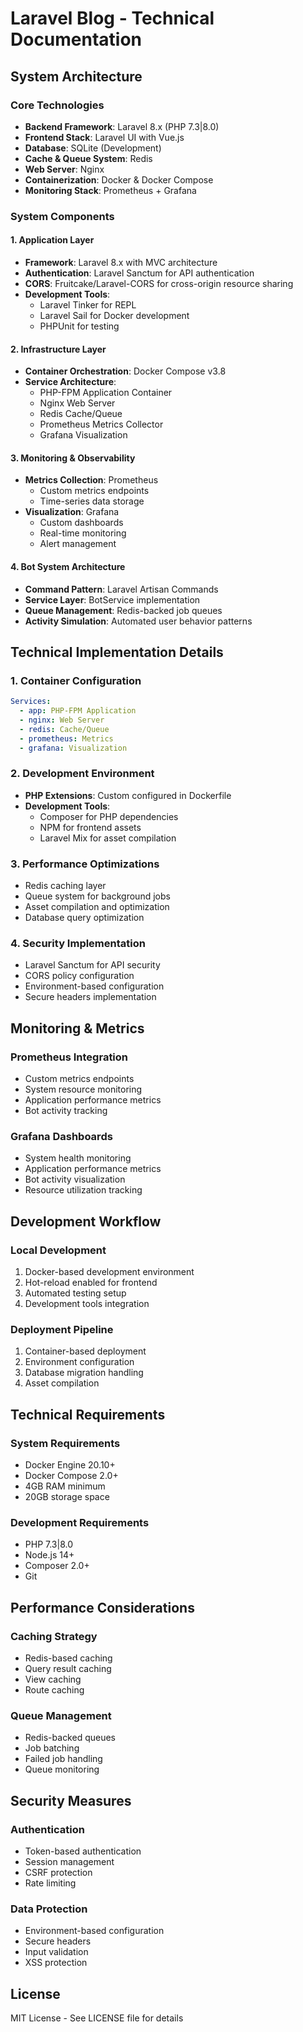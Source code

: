 # Laravel Blog - Technical Documentation

## System Architecture

### Core Technologies
- **Backend Framework**: Laravel 8.x (PHP 7.3|8.0)
- **Frontend Stack**: Laravel UI with Vue.js
- **Database**: SQLite (Development)
- **Cache & Queue System**: Redis
- **Web Server**: Nginx
- **Containerization**: Docker & Docker Compose
- **Monitoring Stack**: Prometheus + Grafana

### System Components

#### 1. Application Layer
- **Framework**: Laravel 8.x with MVC architecture
- **Authentication**: Laravel Sanctum for API authentication
- **CORS**: Fruitcake/Laravel-CORS for cross-origin resource sharing
- **Development Tools**: 
  - Laravel Tinker for REPL
  - Laravel Sail for Docker development
  - PHPUnit for testing

#### 2. Infrastructure Layer
- **Container Orchestration**: Docker Compose v3.8
- **Service Architecture**:
  - PHP-FPM Application Container
  - Nginx Web Server
  - Redis Cache/Queue
  - Prometheus Metrics Collector
  - Grafana Visualization

#### 3. Monitoring & Observability
- **Metrics Collection**: Prometheus
  - Custom metrics endpoints
  - Time-series data storage
- **Visualization**: Grafana
  - Custom dashboards
  - Real-time monitoring
  - Alert management

#### 4. Bot System Architecture
- **Command Pattern**: Laravel Artisan Commands
- **Service Layer**: BotService implementation
- **Queue Management**: Redis-backed job queues
- **Activity Simulation**: Automated user behavior patterns

## Technical Implementation Details

### 1. Container Configuration
```yaml
Services:
  - app: PHP-FPM Application
  - nginx: Web Server
  - redis: Cache/Queue
  - prometheus: Metrics
  - grafana: Visualization
```

### 2. Development Environment
- **PHP Extensions**: Custom configured in Dockerfile
- **Development Tools**: 
  - Composer for PHP dependencies
  - NPM for frontend assets
  - Laravel Mix for asset compilation

### 3. Performance Optimizations
- Redis caching layer
- Queue system for background jobs
- Asset compilation and optimization
- Database query optimization

### 4. Security Implementation
- Laravel Sanctum for API security
- CORS policy configuration
- Environment-based configuration
- Secure headers implementation

## Monitoring & Metrics

### Prometheus Integration
- Custom metrics endpoints
- System resource monitoring
- Application performance metrics
- Bot activity tracking

### Grafana Dashboards
- System health monitoring
- Application performance metrics
- Bot activity visualization
- Resource utilization tracking

## Development Workflow

### Local Development
1. Docker-based development environment
2. Hot-reload enabled for frontend
3. Automated testing setup
4. Development tools integration

### Deployment Pipeline
1. Container-based deployment
2. Environment configuration
3. Database migration handling
4. Asset compilation

## Technical Requirements

### System Requirements
- Docker Engine 20.10+
- Docker Compose 2.0+
- 4GB RAM minimum
- 20GB storage space

### Development Requirements
- PHP 7.3|8.0
- Node.js 14+
- Composer 2.0+
- Git

## Performance Considerations

### Caching Strategy
- Redis-based caching
- Query result caching
- View caching
- Route caching

### Queue Management
- Redis-backed queues
- Job batching
- Failed job handling
- Queue monitoring

## Security Measures

### Authentication
- Token-based authentication
- Session management
- CSRF protection
- Rate limiting

### Data Protection
- Environment-based configuration
- Secure headers
- Input validation
- XSS protection

## License

MIT License - See LICENSE file for details


